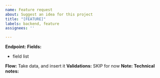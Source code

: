 ```yaml
---
name: Feature request
about: Suggest an idea for this project
title: "[FEATURE]"
labels: backend, feature
assignees: ''

---
```


**Endpoint:**
**Fields:** 
- field list

**Flow:** Take data, and insert it
**Validations:** SKIP for now
**Note:** 
**Technical notes:**
